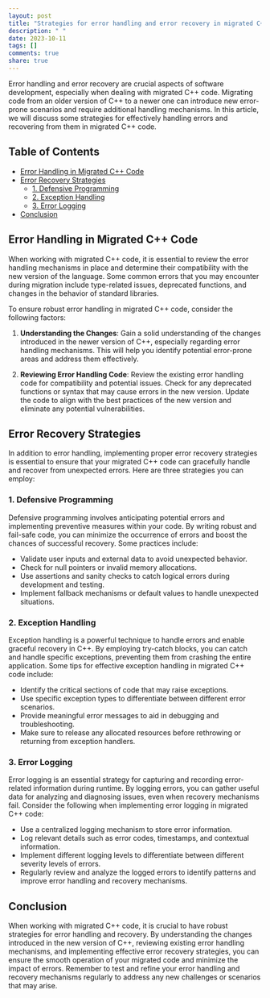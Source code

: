 ```yaml
---
layout: post
title: "Strategies for error handling and error recovery in migrated C++ code"
description: " "
date: 2023-10-11
tags: []
comments: true
share: true
---
```


Error handling and error recovery are crucial aspects of software development, especially when dealing with migrated C++ code. Migrating code from an older version of C++ to a newer one can introduce new error-prone scenarios and require additional handling mechanisms. In this article, we will discuss some strategies for effectively handling errors and recovering from them in migrated C++ code.

## Table of Contents

- [Error Handling in Migrated C++ Code](#error-handling-in-migrated-c-code)
- [Error Recovery Strategies](#error-recovery-strategies)
    - [1. Defensive Programming](#1-defensive-programming)
    - [2. Exception Handling](#2-exception-handling)
    - [3. Error Logging](#3-error-logging)
- [Conclusion](#conclusion)

## Error Handling in Migrated C++ Code

When working with migrated C++ code, it is essential to review the error handling mechanisms in place and determine their compatibility with the new version of the language. Some common errors that you may encounter during migration include type-related issues, deprecated functions, and changes in the behavior of standard libraries.

To ensure robust error handling in migrated C++ code, consider the following factors:

1. **Understanding the Changes**: Gain a solid understanding of the changes introduced in the newer version of C++, especially regarding error handling mechanisms. This will help you identify potential error-prone areas and address them effectively.

2. **Reviewing Error Handling Code**: Review the existing error handling code for compatibility and potential issues. Check for any deprecated functions or syntax that may cause errors in the new version. Update the code to align with the best practices of the new version and eliminate any potential vulnerabilities.

## Error Recovery Strategies

In addition to error handling, implementing proper error recovery strategies is essential to ensure that your migrated C++ code can gracefully handle and recover from unexpected errors. Here are three strategies you can employ:

### 1. Defensive Programming

Defensive programming involves anticipating potential errors and implementing preventive measures within your code. By writing robust and fail-safe code, you can minimize the occurrence of errors and boost the chances of successful recovery. Some practices include:

- Validate user inputs and external data to avoid unexpected behavior.
- Check for null pointers or invalid memory allocations.
- Use assertions and sanity checks to catch logical errors during development and testing.
- Implement fallback mechanisms or default values to handle unexpected situations.

### 2. Exception Handling

Exception handling is a powerful technique to handle errors and enable graceful recovery in C++. By employing try-catch blocks, you can catch and handle specific exceptions, preventing them from crashing the entire application. Some tips for effective exception handling in migrated C++ code include:

- Identify the critical sections of code that may raise exceptions.
- Use specific exception types to differentiate between different error scenarios.
- Provide meaningful error messages to aid in debugging and troubleshooting.
- Make sure to release any allocated resources before rethrowing or returning from exception handlers.

### 3. Error Logging

Error logging is an essential strategy for capturing and recording error-related information during runtime. By logging errors, you can gather useful data for analyzing and diagnosing issues, even when recovery mechanisms fail. Consider the following when implementing error logging in migrated C++ code:

- Use a centralized logging mechanism to store error information.
- Log relevant details such as error codes, timestamps, and contextual information.
- Implement different logging levels to differentiate between different severity levels of errors.
- Regularly review and analyze the logged errors to identify patterns and improve error handling and recovery mechanisms.

## Conclusion

When working with migrated C++ code, it is crucial to have robust strategies for error handling and recovery. By understanding the changes introduced in the new version of C++, reviewing existing error handling mechanisms, and implementing effective error recovery strategies, you can ensure the smooth operation of your migrated code and minimize the impact of errors. Remember to test and refine your error handling and recovery mechanisms regularly to address any new challenges or scenarios that may arise.